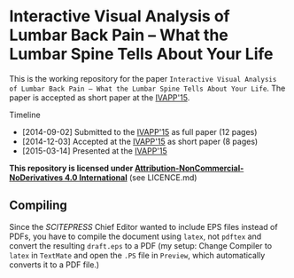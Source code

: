 # Interactive Visual Analysis of Lumbar Back Pain – What the Lumbar Spine Tells About Your Life

This is the working repository for the paper `Interactive Visual Analysis of Lumbar Back Pain – What the Lumbar Spine Tells About Your Life`. The paper is accepted as short paper at the [IVAPP'15](http://www.ivapp.visigrapp.org/).

Timeline
- [2014-09-02] Submitted to the [IVAPP'15](http://www.ivapp.visigrapp.org/) as full paper (12 pages)
- [2014-12-03] Accepted at the [IVAPP'15](http://www.ivapp.visigrapp.org/) as short paper (8 pages)
- [2015-03-14] Presented at the [IVAPP'15](http://www.ivapp.visigrapp.org/)

**This repository is licensed under [Attribution-NonCommercial-NoDerivatives 4.0 International](https://creativecommons.org/licenses/by-nc-nd/4.0/)** (see LICENCE.md)

## Compiling
Since the *SCITEPRESS* Chief Editor wanted to include EPS files instead of PDFs, you have to compile the document using `latex`, not `pdftex` and convert the resulting `draft.eps` to a PDF (my setup: Change Compiler to `latex` in `TextMate` and open the `.PS`  file in `Preview`, which automatically converts it to a PDF file.)
